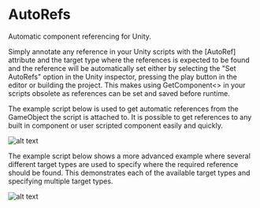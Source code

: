 # AutoRefs
Automatic component referencing for Unity.

Simply annotate any reference in your Unity scripts with the [AutoRef] attribute and the target type where the references is expected to be found and the reference will be automatically set either by selecting the "Set AutoRefs" option in the Unity inspector, pressing the play button in the editor or building the project. This makes using GetComponent<> in your scripts obsolete as references can be set and saved before runtime.

The example script below is used to get automatic references from the GameObject the script is attached to. It is possible to get references to any built in component or user scripted component easily and quickly.

![alt text](https://user-images.githubusercontent.com/20816598/35009844-d597cf9a-faf8-11e7-918e-e569d4eb459c.png)

The example script below shows a more advanced example where several different target types are used to specify where the required reference should be found. This demonstrates each of the available target types and specifying multiple target types.

![alt text](https://user-images.githubusercontent.com/20816598/35009849-d790f826-faf8-11e7-9675-d3fbd95e8789.png)
